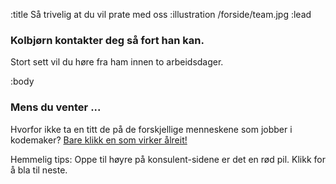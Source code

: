 :title Så trivelig at du vil prate med oss
:illustration /forside/team.jpg
:lead
### Kolbjørn kontakter deg så fort han kan.

Stort sett vil du høre fra ham innen to arbeidsdager.

:body

### Mens du venter ...

Hvorfor ikke ta en titt de på de forskjellige menneskene som jobber i kodemaker?
[Bare klikk en som virker ålreit!](/folk/)

Hemmelig tips: Oppe til høyre på konsulent-sidene er det en rød pil. Klikk for å
bla til neste.

&nbsp;

&nbsp;

&nbsp;
